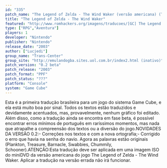 ```yaml
---
id: "335"
patch_name: "The Legend of Zelda - The Wind Waker (versão americana) (Trans-Center)"
title: "The Legend of Zelda - The Wind Waker"
featured: "http://www.romhackers.org/imagens/traducoes/[GC] The Legend of Zelda - The Wind Waker - Trans-Center - 1.jpg"
type: ["RPG","Aventura"]
players: 1
developer: "Nintendo"
publisher: "Nintendo"
release_date: "2003"
author: ["Lucjedi"]
group_name: "Trans-Center"
group_site: "http://emulandogba.sites.uol.com.br/index2.html (inativo)"
patch_version: "0.2 beta"
patch_release: "2003"
patch_format: "PPF"
patch_status: "???"
platform: "Console"
system: "Game Cube"
---
```


Esta é a primeira tradução brasileira para um jogo do sistema Game Cube, e ela está muito boa por sinal. Todos os textos estão traduzidos e devidamente acentuados, mas, provavelmente, nenhum gráfico foi editado. Além disso, como a tradução ainda se encontra em fase beta, é possível encontrar erros mínimos de português em raríssimos momentos, mas nada que atrapalhe a compreensão dos textos ou a diversão do jogo.NOVIDADES DA VERSÃO 0.2:- Correções nos textos e com a nova ortografia;- Corrigido o erro que havia na senha do navio. Agora as palavras estão originais (Plankton, Treasure, Barnacle, Swabbies, Chummily, Schooner).ATENÇÃO:Esta tradução deve ser aplicada em uma imagem ISO do miniDVD da versão americana do jogo The Legend of Zelda - The Wind Waker. Aplicar a tradução na versão errada não irá funcionar.